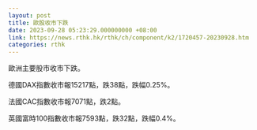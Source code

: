 ```yaml
---
layout: post
title: 歐股收市下跌
date: 2023-09-28 05:23:29.000000000 +08:00
link: https://news.rthk.hk/rthk/ch/component/k2/1720457-20230928.htm
categories: rthk
---
```


歐洲主要股市收市下跌。

德國DAX指數收市報15217點，跌38點，跌幅0.25%。

法國CAC指數收市報7071點，跌2點。

英國富時100指數收市報7593點，跌32點，跌幅0.4%。
